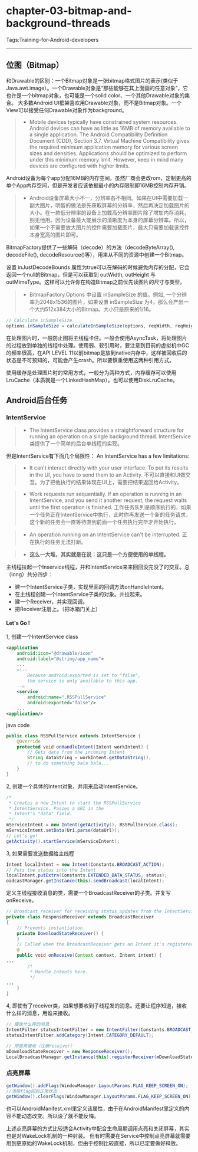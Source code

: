 # chapter-03-bitmap-and-background-threads

Tags:Training-for-Android-developers

---

## 位图（Bitmap）
和Drawable的区别：一个Bitmap对象是一张bitmap格式图片的表示(类似于Java.awt.image）。一个Drawable对象是“那些能够在其上面画的任意对象”，它也许是一个bitmap对象，也可能是一个solid color、一个其他Drawable对象的集合。 大多数Android UI框架喜欢用Drawable对象，而不是Bitmap对象。一个View可以接受任何Drawable对象作为background。

>*    Mobile devices typically have constrained system resources. Android devices can have as little as 16MB of memory available to a single application. The Android Compatibility Definition Document (CDD), Section 3.7. Virtual Machine Compatibility gives the required minimum application memory for various screen sizes and densities. Applications should be optimized to perform under this minimum memory limit. However, keep in mind many devices are configured with higher limits.

Android设备为每个app分配16MB的内存空间，虽然厂商会更改rom，定制更高的单个App内存空间，但是开发者应该依据最小的内存限制即16MB控制内存开销。
 
>*    Android设备屏幕大小不一，分辨率各不相同。如果在UI中需要加载一副大图片，明智的做法是先获取屏幕的分辨率，然后再决定加载图片的大小。在一款低分辨率的设备上加载高分辨率图片除了增加内存消耗，别无他用。因为设备最大能展示的清晰度为本身的屏幕分辨率。所以，如果一个不需要放大图片的控件需要加载图片，最大只需要加载该控件本身宽高的图片即可。

BitmapFactory提供了一些解码（decode）的方法（decodeByteArray(), decodeFile(), decodeResource()等），用来从不同的资源中创建一个Bitmap。

设置 inJustDecodeBounds 属性为true可以在解码的时候避免内存的分配，它会返回一个null的Bitmap，但是可以获取到 outWidth, outHeight 与 outMimeType。这样可以允许你在构造Bitmap之前优先读图片的尺寸与类型。

>*    BitmapFactory.Options 中设置 inSampleSize 的值。例如, 一个分辨率为2048x1536的图片，如果设置 inSampleSize 为4，那么会产出一个大约512x384大小的Bitmap。大小只是原来的1/16。
```java
// Calculate inSampleSize
options.inSampleSize = calculateInSampleSize(options, reqWidth, reqHeight);
```

在处理图片时，一般防止图将主线程卡住。一般会使用AsyncTask，将处理图片的过程放到单独的线程中处理。使用弱、软引用时，要注意到目前的虚拟机中GC的频率很高，在API LEVEL 11以前bitmap是放到native内存中，这样被回收后的状态是不可预知的，可能会产生crash。所以要慎重使用这两种引用方式。

使用缓存是处理图片时的常用方式，一般分为两种方式，内存缓存可以使用LruCache（本质就是一个LinkedHashMap）。也可以使用DiskLruCache。

## Android后台任务

### IntentService
>* The IntentService class provides a straightforward structure for running an operation on a single background thread.
IntentService类提供了一个简单的后台单线程的实现。

但是IntentService有下面几个局限性：
An IntentService has a few limitations:
>* It can't interact directly with your user interface. To put its results in the UI, you have to send them to an Activity.
不可以直接和UI做交互。为了把他执行的结果体现在UI上，需要把结果返回给Activity。

>* Work requests run sequentially. If an operation is running in an IntentService, and you send it another request, the request waits until the first operation is finished.
工作任务队列是顺序执行的，如果一个任务正在IntentService中执行，此时你再发送一个新的任务请求，这个新的任务会一直等待直到前面一个任务执行完毕才开始执行。

>* An operation running on an IntentService can't be interrupted.
正在执行的任务无法打断。

>* **这么一大堆，其实就是在说：这只是一个方便使用的单线程。**

主线程拉起一个Inservice线程，并和IntentService来来回回没完没了的交互。总（long）共分四步：

* 建一个IntentService子类，实现里面的回调方法onHandleIntent。
* 在主线程创建一个IntentService子类的对象。并拉起来。
* 建一个Receiver，并实现回调。
* 把Receiver注册上。（把冰箱门关上）

#### Let's Go !

1, 创建一个IntentService class
```xml
<application
    android:icon="@drawable/icon"
    android:label="@string/app_name">
    ...
    <!--
        Because android:exported is set to "false",
        the service is only available to this app.
    -->
    <service
        android:name=".RSSPullService"
        android:exported="false"/>
    ...
<application/>
```
java code
```java
public class RSSPullService extends IntentService {
    @Override
    protected void onHandleIntent(Intent workIntent) {
        // Gets data from the incoming Intent
        String dataString = workIntent.getDataString();
        // to do something bala bala...
    }
}
```
2, 创建一个具体的Intent对象，并用来启动IntentService。
```java
/*
 * Creates a new Intent to start the RSSPullService
 * IntentService. Passes a URI in the
 * Intent's "data" field.
 */
mServiceIntent = new Intent(getActivity(), RSSPullService.class);
mServiceIntent.setData(Uri.parse(dataUrl));
// Let's go!
getActivity().startService(mServiceIntent);
```
3, 如果需要发送数据给主线程
```java
Intent localIntent = new Intent(Constants.BROADCAST_ACTION);
// Puts the status into the Intent
localIntent.putExtra(Constants.EXTENDED_DATA_STATUS, status);
oadcastManager.getInstance(this).sendBroadcast(localIntent);
```
定义主线程接收消息的类，需要一个BroadcastReceiver的子类。并复写onReceive。
```java
// Broadcast receiver for receiving status updates from the IntentService
private class ResponseReceiver extends BroadcastReceiver
{
    // Prevents instantiation
    private DownloadStateReceiver() {
    }
    // Called when the BroadcastReceiver gets an Intent it's registered to receive
    @
    public void onReceive(Context context, Intent intent) {
...
        /*
         * Handle Intents here.
         */
...
    }
}
```
4, 即使有了receiver类，如果想要收到子线程发的消息。还要让程序知道，接收什么样的消息，用谁来接收。
```java
// 接收什么样的消息
IntentFilter statusIntentFilter = new IntentFilter(Constants.BROADCAST_ACTION);
statusIntentFilter.addCategory(Intent.CATEGORY_DEFAULT);

// 用谁来接收（注册receiver）
mDownloadStateReceiver = new ResponseReceiver();
LocalBroadcastManager.getInstance(this).registerReceiver(mDownloadStateReceiver, statusIntentFilter);
```

### 点亮屏幕

```java
getWindow().addFlags(WindowManager.LayoutParams.FLAG_KEEP_SCREEN_ON);
//清除flag回到正常状态
getWindow().clearFlags(WindowManager.LayoutParams.FLAG_KEEP_SCREEN_ON)
```
也可以AndroidManifest.xml里定义该属性，由于在AndroidManifest里定义的内容不能动态改变。所以设了就不能反悔。

上述点亮屏幕的方式比较适合Activity中配合生命周期调用点亮和关闭屏幕，其实也是对WakeLock机制的一种封装。
但有时需要在Service中控制点亮屏幕就需要用到更原始的WakeLock机制，但由于控制比较直接，所以已定要做好释放。

